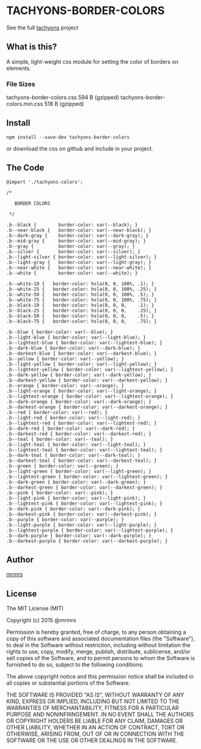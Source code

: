 # TACHYONS-BORDER-COLORS

See the full [tachyons](http://tachyons.io) project

## What is this?

A simple, light-weight css module for setting the color of borders on elements.

### File Sizes

tachyons-border-colors.css 594 B (gzipped)
tachyons-border-colors.min.css 518 B (gzipped)

## Install
```
npm install --save-dev tachyons-border-colors
```
or download the css on github and include in your project.

## The Code
```
@import './tachyons-colors';

/*

   BORDER COLORS

 */

.b--black {        border-color: var(--black); }
.b--near-black {   border-color: var(--near-black); }
.b--dark-gray {    border-color: var(--dark-gray); }
.b--mid-gray {     border-color: var(--mid-gray); }
.b--gray {         border-color: var(--gray); }
.b--silver {       border-color: var(--silver); }
.b--light-silver { border-color: var(--light-silver); }
.b--light-gray {   border-color: var(--light-gray); }
.b--near-white {   border-color: var(--near-white); }
.b--white {        border-color: var(--white); }

.b--white-10 {   border-color: hsla(0, 0, 100%, .1); }
.b--white-25 {   border-color: hsla(0, 0, 100%, .25); }
.b--white-50 {   border-color: hsla(0, 0, 100%, .5); }
.b--white-75 {   border-color: hsla(0, 0, 100%, .75); }
.b--black-10 {   border-color: hsla(0, 0, 0,    .1); }
.b--black-25 {   border-color: hsla(0, 0, 0,    .25); }
.b--black-50 {   border-color: hsla(0, 0, 0,    .5); }
.b--black-75 {   border-color: hsla(0, 0, 0,    .75); }

.b--blue { border-color: var(--blue); }
.b--light-blue { border-color: var(--light-blue); }
.b--lightest-blue { border-color: var(--lightest-blue); }
.b--dark-blue { border-color: var(--dark-blue); }
.b--darkest-blue { border-color: var(--darkest-blue); }
.b--yellow { border-color: var(--yellow); }
.b--light-yellow { border-color: var(--light-yellow); }
.b--lightest-yellow { border-color: var(--lightest-yellow); }
.b--dark-yellow { border-color: var(--dark-yellow); }
.b--darkest-yellow { border-color: var(--darkest-yellow); }
.b--orange { border-color: var(--orange); }
.b--light-orange { border-color: var(--light-orange); }
.b--lightest-orange { border-color: var(--lightest-orange); }
.b--dark-orange { border-color: var(--dark-orange); }
.b--darkest-orange { border-color: var(--darkest-orange); }
.b--red { border-color: var(--red); }
.b--light-red { border-color: var(--light-red); }
.b--lightest-red { border-color: var(--lightest-red); }
.b--dark-red { border-color: var(--dark-red); }
.b--darkest-red { border-color: var(--darkest-red); }
.b--teal { border-color: var(--teal); }
.b--light-teal { border-color: var(--light-teal); }
.b--lightest-teal { border-color: var(--lightest-teal); }
.b--dark-teal { border-color: var(--dark-teal); }
.b--darkest-teal { border-color: var(--darkest-teal); }
.b--green { border-color: var(--green); }
.b--light-green { border-color: var(--light-green); }
.b--lightest-green { border-color: var(--lightest-green); }
.b--dark-green { border-color: var(--dark-green); }
.b--darkest-green { border-color: var(--darkest-green); }
.b--pink { border-color: var(--pink); }
.b--light-pink { border-color: var(--light-pink); }
.b--lightest-pink { border-color: var(--lightest-pink); }
.b--dark-pink { border-color: var(--dark-pink); }
.b--darkest-pink { border-color: var(--darkest-pink); }
.b--purple { border-color: var(--purple); }
.b--light-purple { border-color: var(--light-purple); }
.b--lightest-purple { border-color: var(--lightest-purple); }
.b--dark-purple { border-color: var(--dark-purple); }
.b--darkest-purple { border-color: var(--darkest-purple); }

```


## Author

[mrmrs](http://mrmrs.io)

## License

The MIT License (MIT)

Copyright (c) 2015 @mrmrs

Permission is hereby granted, free of charge, to any person obtaining a copy
of this software and associated documentation files (the "Software"), to deal
in the Software without restriction, including without limitation the rights
to use, copy, modify, merge, publish, distribute, sublicense, and/or sell
copies of the Software, and to permit persons to whom the Software is
furnished to do so, subject to the following conditions:

The above copyright notice and this permission notice shall be included in
all copies or substantial portions of the Software.

THE SOFTWARE IS PROVIDED "AS IS", WITHOUT WARRANTY OF ANY KIND, EXPRESS OR
IMPLIED, INCLUDING BUT NOT LIMITED TO THE WARRANTIES OF MERCHANTABILITY,
FITNESS FOR A PARTICULAR PURPOSE AND NONINFRINGEMENT. IN NO EVENT SHALL THE
AUTHORS OR COPYRIGHT HOLDERS BE LIABLE FOR ANY CLAIM, DAMAGES OR OTHER
LIABILITY, WHETHER IN AN ACTION OF CONTRACT, TORT OR OTHERWISE, ARISING FROM,
OUT OF OR IN CONNECTION WITH THE SOFTWARE OR THE USE OR OTHER DEALINGS IN
THE SOFTWARE.

